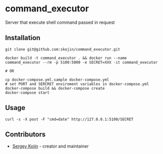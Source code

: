 # command_executor

Server that execute shell command passed in request

## Installation

```
git clone git@github.com:skojin/command_executor.git

docker build -t command_executor . && docker run --name command_executor --rm -p 5100:5000 -e SECRET=XXX -it command_executor

# OR

cp docker-compose.yml.sample docker-compose.yml
# set PORT and SERCRET enviroment variables in docker-compose.yml
docker-compose build && docker-compose create
docker-compose start

```

## Usage

```
curl -s -X post -F "cmd=date" http://127.0.0.1:5100/SECRET
```

## Contributors

- [Sergey Kojin](https://github.com/skojin) - creator and maintainer
